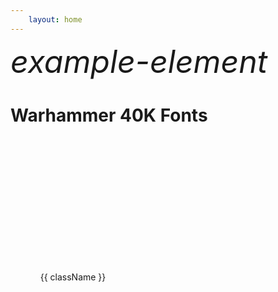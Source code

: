 ```yaml
---
    layout: home
---
```


<style>
.icon-container {
    display: flex;
    flex-wrap: wrap;
    max-width: 90%;
    width: 100%;
    gap: 50px;
}

.icon-item {
    max-width: 200px;
    text-align: center;
}

.icon-item i {
    display: block;
    width: 200px;
    height: 200px;
    font-size: 120px; /* 确保图标大小 */
    line-height: 100px; /* 垂直居中 */
}

</style>

<script setup>
import { ref, onMounted, watch } from 'vue';

const wh40kClassNames = ref([]);
const isFontLoaded = ref(false);
const getWh40kClassNames = () => {
    const classNames = new Set();
    const regex = /\.wh40k-[\w-]+/g;
    for (const stylesheet of document.styleSheets) {
        if (stylesheet?.href !== undefined &&
            !stylesheet.href?.includes("warhammer")) {
            continue;
        }
        for (const rule of stylesheet.cssRules) {
            if (rule.selectorText) {
                const matches = rule.selectorText.match(regex);
                if (matches) {
                    matches.forEach(className => classNames.add(className.slice(1, className.length)));
                }
            }
        }
    }
    return Array.from(classNames);
}
onMounted(() => {
    // 动态创建 link 元素
    const cssLink = document.createElement('link');
    cssLink.rel = 'stylesheet';
    cssLink.href = '/wh40k-icon/font/warhammer40k.css';
    cssLink.id = 'warhammer40k-css';
    cssLink.onload = () => {
        document.fonts.load('1em warhammer40k').then(() => {
            wh40kClassNames.value = getWh40kClassNames();
            isFontLoaded.value = true;
            console.log('Font warhammer40k loaded');
        });
    };
    document.head.appendChild(cssLink);
});
// 监听 wh40kClassNames 的变化
watch([wh40kClassNames, isFontLoaded], ([newClassNames, newIsFontLoaded]) => {
    if (newClassNames.length > 0 && newIsFontLoaded) {
        console.log('CSS 文件和字体加载完成，开始渲染图标');
    }
});
</script>

<i v-if="isFontLoaded" class="wh40k-asuryani" style="font-size: 50px">example-element</i>

# Warhammer 40K Fonts

<div class="icon-container">
    <div v-if="isFontLoaded" v-for="className in wh40kClassNames" :key="className" class="icon-item">
        <i :class="className"></i>
        <p>{{ className }}</p>
    </div>
</div>
